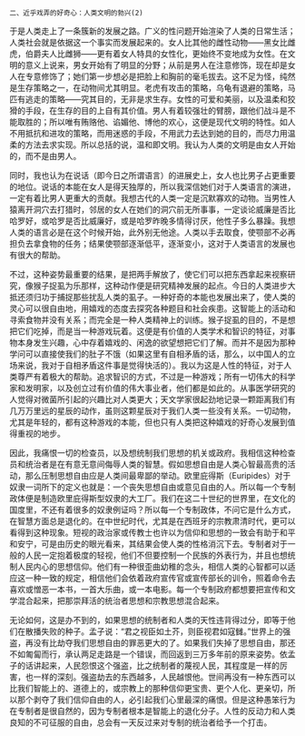     二、近乎戏弄的好奇心：人类文明的勃兴(2) 

   于是人类走上了一条簇新的发展之路。广义的性问题开始渲染了人类的日常生活；人类社会就是依据这一个事实而发展起来的。女人比其他的雌性动物——黑女比雌虎，伯爵夫人比雌狮——更有着女人特具的女性化，更始终不变地成为女性。在文明的意义上说来，男女开始有了明显的分野；从前是男人在注意修饰，现在却是女人在专意修饰了；她们第一步想必是把脸上和胸前的毫毛拔去。这不足为怪，纯然是生存策略之一，在动物间尤其明显。老虎有攻击的策略，乌龟有退避的策略，马匹有逃走的策略——究其目的，无非是求生存。女性的可爱和美丽，以及温柔和狡猾的手段，在生存的目的上自有其价值。男人有着较强壮的臂膀，跟他们战斗是不能取胜的；所以唯有贿赂他、谄媚他、博他的欢心，这便是现代文明的特性。如人不用抵抗和进攻的策略，而用迷惑的手段，不用武力去达到她的目的，而尽力用温柔的方法去求实现。所以总括的说，温和即文明。我认为人类的文明是由女人开始的，而不是由男人。

   同时，我也认为在说话（即今日之所谓语言）的进展史上，女人也比男子占更重要的地位。说话的本能在女人是得天独厚的，所以我深信她们对于人类语言的演进，一定有着比男人更重大的贡献。我想古代的人类一定是沉默寡欢的动物。当男性人猿离开洞穴去打猎时，邻居的女人在她们的洞穴前无所事事，一定谈论威廉是否比哈罗好，或哈罗是否比威廉好，或是哈罗昨晚多情得讨厌，他性子多么暴躁。我想人类的语言必是在这个时候开始，此外别无他途。人类以手去取食，使颚部不必再担负去拿食物的任务；结果使颚部逐渐低平，逐渐变小，这对于人类语言的发展也有很大的帮助。

   不过，这种姿势最重要的结果，是把两手解放了，使它们可以把东西拿起来视察研究，像猴子捉虱为乐那样，这种动作便是研究精神发展的起点。今日的人类进步大抵还须归功于捕捉那些扰乱人类的虱子。一种好奇的本能也发展出来了，使人类的灵心可以很自由地，用嬉戏的态度去探究各种题目和社会疾患。这智能上的活动和寻索食物并没有关系；而完全是一种人类精神上的训练。猴子捉虱的目的，不是想把它们吃掉，而是当一种游戏玩着。这便是有价值的人类学术和智识的特征，对事物本身发生兴趣，心中存着嬉戏的、闲逸的欲望想把它们了解。而并不是因为那种学问可以直接使我们的肚子不饿（如果这里有自相矛盾的话，那么，以中国人的立场来说，我对于自相矛盾这件事是觉得快活的）。我以为这是人性的特征，对于人类尊严有着极大的帮助。追求智识的方式，不过是一种游戏；所有一切伟大的科学家和发明家，以及创立过有价值的伟大事业者，他们都是如此的。从事医学研究的人觉得对微菌所引起的兴趣比对人类更大；天文学家很起劲地记录一颗距离我们有几万万里远的星辰的动作，虽则这颗星辰对于我们人类一些没有关系。一切动物，尤其是年轻的，都有这种游戏的本能，但也只有人类把这种嬉戏的好奇心发展到值得重视的地步。

   因此，我痛恨一切的检查员，以及想统制我们思想的机关或政府。我相信这种检查员和统治者是在有意无意间侮辱人类的智慧。假如思想自由是人类心智最高贵的活动，那么压制思想自由应是人类间最卑鄙的举动。欧里庇得斯（Euripides）对于奴隶一词所下的定义也就是：一个丧失思想自由或意见自由的人。所以每一个专制政体便是制造欧里庇得斯型奴隶的大工厂。我们在这二十世纪的世界里，在文化的国度里，不还有着很多的奴隶例证吗？所以每一个专制政体，不问它是什么方式，在智慧方面总是退化的。在中世纪时代，尤其是在西班牙的宗教肃清时代，更可以看得到这种现象。短视的政治家或传教士也许以为信仰和思想的一致会有助于和平和安宁，可是由历史的眼光看来，其结果会使人类的性格消沉下去。专制者对于一般的人民一定抱着极度的轻视，他们不但要控制一个民族的外表行为，并且也想统制人民内心的思想信仰。他们有一种很歪曲幼稚的念头，相信人类的心智都可以适应这一种一致的规定，相信他们会依着政府宣传官或宣传部长的训令，照着命令去喜欢或憎恶一本书，一首大乐曲，或一本电影。每一个专制政府都想要把宣传和文学混合起来，把那崇拜活的统治者思想和宗教思想混合起来。

   无论如何，这是办不到的，如果思想的统制者和人类的天性违背得过分，即等于他们在散播失败的种子。孟子说：“君之视臣如土芥，则臣视君如寇雠。”世界上的强盗，再没有比劫夺我们思想自由的罪恶更大的了。如果我们失掉了思想自由，那还不如匍匐而行，承认两足走路是一个错误，而回返到三万多年前的原来姿势。依孟子的话讲起来，人民怨恨这个强盗，比之统制者的蔑视人民，其程度是一样的厉害，也一样的深刻。强盗劫去的东西越多，人民越恨他。世间再没有一种东西可以比我们智能上的、道德上的，或宗教上的那种信仰更宝贵、更个人化、更亲切，所以那个剥夺了我们信仰自由的人，必引起我们心里最深的痛恨。但是这种愚笨行为在专制者是很自然的，因为专制者根本是智能上的退化分子。人性的反动力和人类良知的不可征服的自由，总会有一天反过来对专制的统治者给予一个打击。

